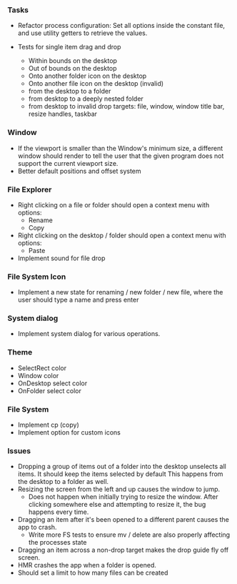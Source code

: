 ### Tasks

- Refactor process configuration: Set all options inside the constant file, and use utility getters to retrieve the values.

- Tests for single item drag and drop
  - Within bounds on the desktop
  - Out of bounds on the desktop
  - Onto another folder icon on the desktop
  - Onto another file icon on the desktop (invalid)
  - from the desktop to a folder
  - from desktop to a deeply nested folder
  - from desktop to invalid drop targets: file, window, window title bar, resize handles, taskbar

### Window

- If the viewport is smaller than the Window's minimum size, a different window should render to tell the user that the given program does not support the current viewport size.
- Better default positions and offset system

### File Explorer

- Right clicking on a file or folder should open a context menu with options:
  - Rename
  - Copy
- Right clicking on the desktop / folder should open a context menu with options:
  - Paste
- Implement sound for file drop

### File System Icon

- Implement a new state for renaming / new folder / new file, where the user should type a name and press enter

### System dialog

- Implement system dialog for various operations.

### Theme

- SelectRect color
- Window color
- OnDesktop select color
- OnFolder select color

### File System

- Implement cp (copy)
- Implement option for custom icons

### Issues

- Dropping a group of items out of a folder into the desktop unselects all items. It should keep the items selected by default
  This happens from the desktop to a folder as well.
- Resizing the screen from the left and up causes the window to jump.
  - Does not happen when initially trying to resize the window. After clicking somewhere else and attempting
    to resize it, the bug happens every time.
- Dragging an item after it's been opened to a different parent causes the app to crash.
  - Write more FS tests to ensure mv / delete are also properly affecting the processes state
- Dragging an item across a non-drop target makes the drop guide fly off screen.
- HMR crashes the app when a folder is opened.
- Should set a limit to how many files can be created
